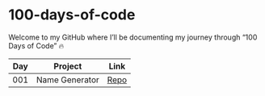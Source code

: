 # 100-days-of-code
Welcome to my GitHub where I’ll be documenting my journey through “100 Days of Code” 🔥

| Day     | Project                 |  Link    |
| ------- | ----------------------  | -------- |
| 001     | Name Generator| [Repo](https://github.com/khadijagardezi/100-days-of-code/blob/main/001-Day/main.py)                                                